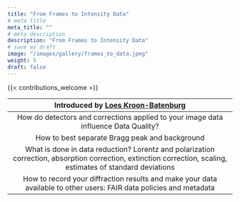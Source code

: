 ```yaml
---
title: "From Frames to Intensity Data"
# meta title
meta_title: ""
# meta description
description: "From Frames to Intensity Data"
# save as draft
image: "/images/gallery/frames_to_data.jpeg"
weight: 5
draft: false
---
```


{{< contributions_welcome >}}

|Introduced by [Loes Kroon-Batenburg](/authors/loes-kroon-batenburg)|
|:---:|
|How do detectors and corrections applied to your image data influence Data Quality?|
|How to best separate Bragg peak and background|
|What is done in data reduction? Lorentz and polarization correction, absorption correction, extinction correction, scaling, estimates of standard deviations|
|How to record your diffraction results and make your data available to other users: FAIR data policies and metadata|
